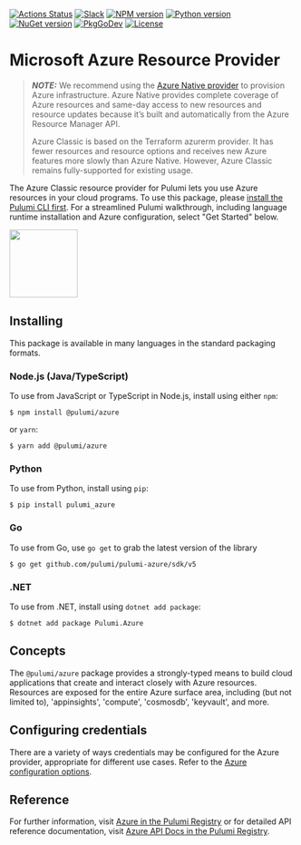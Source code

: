 [![Actions Status](https://github.com/pulumi/pulumi-azure/workflows/master/badge.svg)](https://github.com/pulumi/pulumi-azure/actions)
[![Slack](http://www.pulumi.com/images/docs/badges/slack.svg)](https://slack.pulumi.com)
[![NPM version](https://badge.fury.io/js/%40pulumi%2Fazure.svg)](https://npmjs.com/package/@pulumi/azure)
[![Python version](https://badge.fury.io/py/pulumi-azure.svg)](https://pypi.org/project/pulumi-azure)
[![NuGet version](https://badge.fury.io/nu/pulumi.azure.svg)](https://badge.fury.io/nu/pulumi.azure)
[![PkgGoDev](https://pkg.go.dev/badge/github.com/pulumi/pulumi-azure/sdk/v5/go)](https://pkg.go.dev/github.com/pulumi/pulumi-azure/sdk/v5/go)
[![License](https://img.shields.io/npm/l/%40pulumi%2Fpulumi.svg)](https://github.com/pulumi/pulumi-azure/blob/master/LICENSE)

# Microsoft Azure Resource Provider

> **_NOTE:_** We recommend using the [Azure Native provider](https://github.com/pulumi/pulumi-azure-native) to provision Azure infrastructure. Azure Native provides complete coverage of Azure resources and same-day access to new resources and resource updates because it’s built and automatically from the Azure Resource Manager API.
>
> Azure Classic is based on the Terraform azurerm provider. It has fewer resources and resource options and receives new Azure features more slowly than Azure Native. However, Azure Classic remains fully-supported for existing usage.

The Azure Classic resource provider for Pulumi lets you use Azure resources in your cloud programs.  To use
this package, please [install the Pulumi CLI first](https://pulumi.io/). For a streamlined Pulumi walkthrough, including language runtime installation and Azure configuration, select "Get Started" below.

<div>
    <a href="https://www.pulumi.com/docs/get-started/azure" title="Get Started">
       <img src="https://www.pulumi.com/images/get-started.svg?" width="120">
    </a>
</div>

## Installing

This package is available in many languages in the standard packaging formats.

### Node.js (Java/TypeScript)

To use from JavaScript or TypeScript in Node.js, install using either `npm`:

    $ npm install @pulumi/azure

or `yarn`:

    $ yarn add @pulumi/azure

### Python

To use from Python, install using `pip`:

    $ pip install pulumi_azure

### Go

To use from Go, use `go get` to grab the latest version of the library

    $ go get github.com/pulumi/pulumi-azure/sdk/v5

### .NET 

To use from .NET, install using `dotnet add package`:

    $ dotnet add package Pulumi.Azure

## Concepts

The `@pulumi/azure` package provides a strongly-typed means to build cloud applications that create
and interact closely with Azure resources.  Resources are exposed for the entire Azure surface area,
including (but not limited to), 'appinsights', 'compute', 'cosmosdb', 'keyvault', and more.

## Configuring credentials

There are a variety of ways credentials may be configured for the Azure provider, appropriate for
different use cases. Refer to the [Azure configuration options](
https://www.pulumi.com/registry/packages/azure-native/installation-configuration/#configuration-options).

## Reference

For further information, visit [Azure in the Pulumi Registry](https://www.pulumi.com/registry/packages/azure-native/)
or for detailed API reference documentation, visit [Azure API Docs in the Pulumi Registry](https://www.pulumi.com/registry/packages/azure-native/api-docs/).
